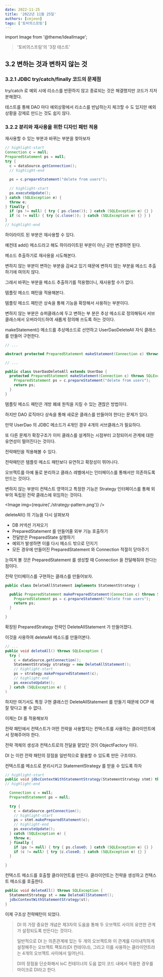 ```yaml
---
date: 2022-11-25
title: '2022년 11월 25일'
authors: [cmjeon]
tags: ['토비의스프링']
---
```


import Image from '@theme/IdealImage';

> '토비의스프링'의 '3장 테스트'

## 3.2 변하는 것과 변하지 않는 것

### 3.2.1 JDBC try/catch/finally 코드의 문제점

try/catch 로 예외 시에 리소스를 반환하지 않고 종료되는 것은 해결했지만 코드가 지저분해졌다.

테스트를 통해 DAO 마다 예외상황에서 리소스를 반납하는지 체크할 수 도 있지만 예외상황을 강제로 만드는 것도 쉽지 않다.

### 3.2.2 분리와 재사용을 위한 디자인 패턴 적용

재사용할 수 있는 부분과 바뀌는 부분을 찾아보자

<!--truncate-->

```java title="UserDao.java"
// highlight-start
Connection c = null;
PreparedStatement ps = null;
try {
  c = dataSource.getConnection();
  // highlight-end
  
  ps = c.prepareStatement("delete from users");
  
  // highlight-start
  ps.executeUpdate();
} catch (SQLException e) {
  throw e; 
} finally {
  if (ps != null) { try { ps.close()); } catch (SQLException e) {} }
  if (c != null) { try {c.close()); } catch (SQLException e) {} } )
}
// highlight-end
```

하이라이트 된 부분은 재사용할 수 있다.

예컨데 add() 메소드라고 해도 하이라이트된 부분이 아닌 곳만 변경하면 된다.

메소드 추출하기로 재사용을 시도해본다.

변하지 않는 부분이 변하는 부분을 감싸고 있기 때문에 변하지 않는 부분을 메소드 추출하기에 여의치 않다.

그래서 바뀌는 부분을 메소드 추출하기를 적용했더니, 재사용할 수가 없다.

템플릿 메소드 패턴을 적용해본다.

템플릿 메소드 패턴은 상속을 통해 기능을 확장해서 사용하는 부분이다. 

변하지 않는 부분은 슈퍼클래스에 두고 변하는 부 분은 추상 메소드로 정의해둬서 서브클래스에서 오버라이드하여 새롭게 정의해 쓰도록 하는 것이다.

makeStatement() 메소드를 추상메소드로 선언하고 UserDaoDeleteAll 자식 클래스를 만들어 구현한다.

```java title="UserDao.java"
// ...

abstract protected PreparedStatement makeStatement(Connection c) throws SQLException;

// ...
```

```java title="UserDaoDeleteAll.java"
public class UserDaoDeleteAll extends UserDao {
  protected PreparedStatement makeStatement(Connection c) throws SQLException { 
    PreparedStatement ps = c.prepareStatement("delete from users");
    return ps;
  }
}
```

템플릿 메소드 패턴은 개방 폐쇄 원칙을 지킬 수 있는 괜찮은 방법이다.

하지만 DAO 로직마다 상속을 통해 새로운 클래스를 만들어야 한다는 문제가 있다.

만약 UserDao 의 JDBC 메소드가 4개인 경우 4개의 서브클래스가 필요하다.

또 다른 문제가 확장구조가 이미 클래스를 설계하는 시점부터 고정되어서 관계에 대한 유연성이 떨어진다는 것이다.

전략패턴을 적용해볼 수 있다.

전략패턴은 템플릿 메소드 패턴보다 유연하고 확장성이 뛰어나다.

오브젝트를 아예 둘로 분리하고 클래스 레벨에서는 인터페이스를 통해서만 의존하도록 만드는 것이다.

변하지 않는 부분이 컨텍스트 영역이고 특정한 기능은 Strategy 인터페이스를 통해 외부의 독립된 전략 클래스에 위임하는 것이다.

<Image img={require('./strategy-pattern.png')} />

deleteAll() 의 기능을 다시 살펴보자

- DB 커넥션 가져오기
- PreparedStatement 를 만들어줄 외부 기능 호출하기
- 전달받은 PreparedState 실행하기
- 예외가 발생하면 이를 다시 메소드 밖으로 던지기
- 모든 경우에 만들어진 PreparedStatement 와 Connection 적절히 닫아주기

눈여겨 볼 것은 PreparedStatement 를 생성할 때 Connection 을 전달해줘야 한다는 점이다.

전략 인터페이스를 구현하는 클래스를 만들어보자.

```java title="DeleteAHStatement.java"
public class DeleteAllStatement implements StatementStrategy {

  public PreparedStatement makePreparedStatement(Connection c) throws SQLException {
    PreparedStatement ps = c.prepareStatement("delete from users");
    return ps;
  }
  
}
```

확장된 PreparedStrategy 전략인 DeleteAllStatement 가 만들어졌다.

이것을 사용하여 deleteAll 메소드를 만들어본다.

```java
// ...
public void deleteAll() throws SQLException {
  try (
    c = dataSource,getConnection();
    StatementStrategy strategy = new DeleteAllStatement();
    // highlight-start
    ps = strategy.makePreparedStatement(c);
    // highlight-end
    ps.executeUpdate();
  } catch (SQLException e) {
)
```

하지만 여기서도 특정 구현 클래스인 DeleteAllStatement 를 만들기 때문에 OCP 에 잘 맞다고 볼 수 없다.

이제는 DI 를 적용해보자

전략 패턴에서 컨텍스트가 어떤 전략을 사용할지는 컨텍스트를 사용하는 클라이언트에서 정해주어야 한다.

전략 객체의 생성과 컨텍스트로의 전달을 맡았던 것이 ObjectFactory 이다.

DI 는 이런 전략 패턴의 장점을 일반적으로 활용할 수 있도록 만든 구조이다.

컨텍스트를 메소드로 분리시키고 StatementStrategy 를 받을 수 있도록 하자

```java
// highlight-start
public void jdbcContextWithStatementStrategy(StatementStrategy stmt) throws SQLException {
// highlight-end

  Connection c = null;
  PreparedStatement ps = null;
  
  try {
    c = dataSource.getConnection();
    // highlight-start
    ps = stmt.makePreparedStatement(c);
    // highlight-end
    ps.executeUpdate();
  } catch (SQLException e) {
    throw e; 
  } finally {
    if (ps != null) { try { ps.closeO; } catch (SQLException e) {} } 
    if (c != null) { try {c.closeO; } catch (SQLException e) {} }
  }
  
}
```

컨텍스트 메소드를 호출할 클라이언트를 만든다.
클라이언트는 전략을 생성하고 컨텍스트 메소드를 호출한다.

```java
public void deleteAll() throws SQLException {
  StatementStrategy st = new DeleteAllStatement();
  jdbcContextWithStatementStrategy(st);
}
```

이제 구조상 전략패턴이 되었다.

> DI 의 가장 중요한 개념은 제3자의 도움을 통해 두 오브젝트 사이의 유연한 관계가 설정되도록 만든다는 것이다.
>
> 일반적으로 DI 는 의존관계에 있는 두 개의 오브젝트와 이 관계를 다이내믹하게 설정해주는 오브젝트 팩토리(DI 컨테이너), 그리고 이를 사용하는 클라이언트라는 4개의 오브젝트 사이에서 일어난다.
> 
> DI의 장점을 단순화해서 loC 컨테이너의 도움 없이 코드 내에서 적용한 경우를 마이크로 DI라고 한다.